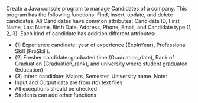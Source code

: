 Create a Java console program to manage Candidates of a company. This program has the following functions: Find, insert, update, and delete candidates.
All Candidates have common attributes: Candidate ID, First Name, Last Name, Birth Date, Address, Phone, Email, and Candidate type (1, 2, 3). 
Each kind of candidate has addition different attributes: 
-	(1) Experience candidate: year of experience (ExpInYear), Professional Skill (ProSkill). 
-	(2) Fresher candidate: graduated time (Graduation_date), Rank of Graduation (Graduation_rank), and university where student graduated (Education)
-	(3) Intern candidate: Majors, Semester, University name.
Note:
- Input and Output data are from (to) text files
- All exceptions should be checked
- Students can add other functions

